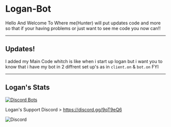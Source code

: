 # Logan-Bot
Hello And Welcome To Where me(Hunter)
will put updates code and more so that if your having problems or just want to see me code you now can!!

---------------------------------------------------------------------------------------------------------------------------
## **Updates!**
I added my Main Code whitch is like when i start up logan but i want you to know that i have my bot in 2 diffrent set up's as in `client.on` & `bot.on` FYI

--------------------------------------------------------------------------------------------------------------------------
## Logan's Stats 
[![Discord Bots](https://discordbots.org/api/widget/408070424484904960.svg)](https://discordbots.org/bot/408070424484904960)

Logan's Support Discord > https://discord.gg/9qT9eQ6

![Discord](https://img.shields.io/discord/408084149979709452.svg)
